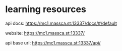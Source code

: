 # learning resources
api docs: 
https://mc1.massca.st:13337/docs/#/default

website: 
https://mc1.massca.st:13337/

api base url:
https://mc1.massca.st:13337/api/
